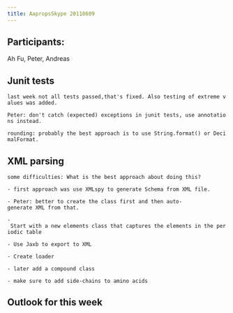 ```yaml
---
title: AapropsSkype 20110609
---
```


Participants:
-------------

Ah Fu, Peter, Andreas

Junit tests
-----------

`last week not all tests passed,that's fixed. Also testing of extreme values was added. `

`Peter: don't catch (expected) exceptions in junit tests, use annotations instead.`  
  
`rounding: probably the best approach is to use String.format() or DecimalFormat.`

XML parsing
-----------

`some difficulties: What is the best approach about doing this?`

`- first approach was use XMLspy to generate Schema from XML file.`

`- Peter: better to create the class first and then auto-generate XML from that.`

`- Start with a new elements class that captures the elements in the periodic table `

`- Use Jaxb to export to XML`

`- Create loader  `

`- later add a compound class`

`- make sure to add side-chains to amino acids`

Outlook for this week
---------------------
